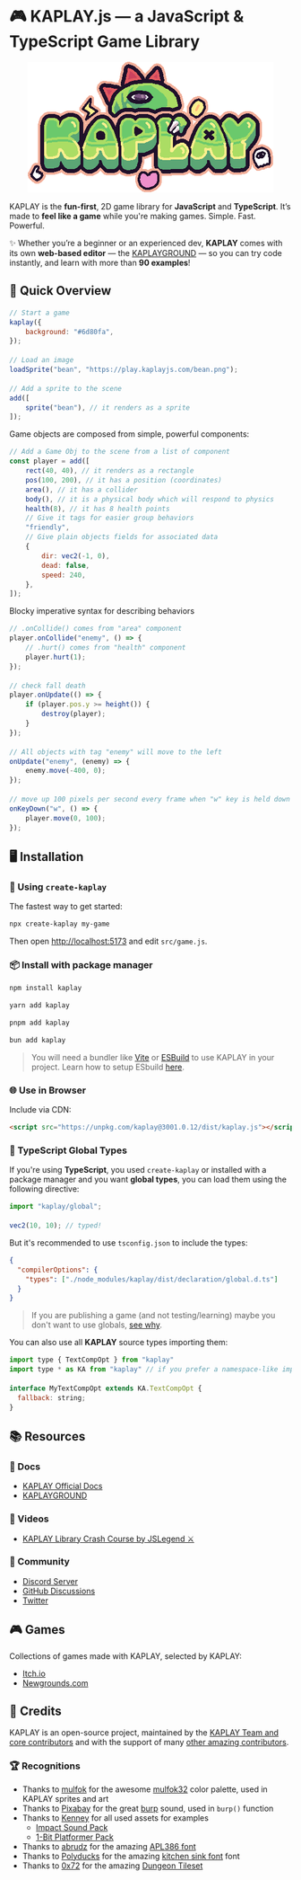 # 🎮 KAPLAY.js — a JavaScript & TypeScript Game Library

<div align="center">
  <img src="./kaplay.webp">
</div>

KAPLAY is the **fun-first**, 2D game library for **JavaScript** and
**TypeScript**. It’s made to **feel like a game** while you're making games.
Simple. Fast. Powerful.

✨ Whether you’re a beginner or an experienced dev, **KAPLAY** comes with its
own **web-based editor** — the [KAPLAYGROUND](https://play.kaplayjs.com) — so
you can try code instantly, and learn with more than **90 examples**!

## 🎲 Quick Overview

```js
// Start a game
kaplay({
    background: "#6d80fa",
});

// Load an image
loadSprite("bean", "https://play.kaplayjs.com/bean.png");

// Add a sprite to the scene
add([
    sprite("bean"), // it renders as a sprite
]);
```

Game objects are composed from simple, powerful components:

```js
// Add a Game Obj to the scene from a list of component
const player = add([
    rect(40, 40), // it renders as a rectangle
    pos(100, 200), // it has a position (coordinates)
    area(), // it has a collider
    body(), // it is a physical body which will respond to physics
    health(8), // it has 8 health points
    // Give it tags for easier group behaviors
    "friendly",
    // Give plain objects fields for associated data
    {
        dir: vec2(-1, 0),
        dead: false,
        speed: 240,
    },
]);
```

Blocky imperative syntax for describing behaviors

```js
// .onCollide() comes from "area" component
player.onCollide("enemy", () => {
    // .hurt() comes from "health" component
    player.hurt(1);
});

// check fall death
player.onUpdate(() => {
    if (player.pos.y >= height()) {
        destroy(player);
    }
});

// All objects with tag "enemy" will move to the left
onUpdate("enemy", (enemy) => {
    enemy.move(-400, 0);
});

// move up 100 pixels per second every frame when "w" key is held down
onKeyDown("w", () => {
    player.move(0, 100);
});
```

## 🖥️ Installation

### 🚀 Using `create-kaplay`

The fastest way to get started:

```sh
npx create-kaplay my-game
```

Then open [http://localhost:5173](http://localhost:5173) and edit `src/game.js`.

### 📦 Install with package manager

```sh
npm install kaplay
```

```sh
yarn add kaplay
```

```sh
pnpm add kaplay
```

```sh
bun add kaplay
```

> You will need a bundler like [Vite](https://vitejs.dev/) or
> [ESBuild](https://esbuild.github.io/) to use KAPLAY in your project. Learn how
> to setup ESbuild
> [here](https://kaplayjs.com/guides/install/#setup-your-own-nodejs-environment).

### 🌐 Use in Browser

Include via CDN:

```html
<script src="https://unpkg.com/kaplay@3001.0.12/dist/kaplay.js"></script>
```

### 📜 TypeScript Global Types

If you're using **TypeScript**, you used `create-kaplay` or installed with a
package manager and you want **global types**, you can load them using the
following directive:

```ts
import "kaplay/global";

vec2(10, 10); // typed!
```

But it's recommended to use `tsconfig.json` to include the types:

```json
{
  "compilerOptions": {
    "types": ["./node_modules/kaplay/dist/declaration/global.d.ts"]
  }
}
```

> If you are publishing a game (and not testing/learning) maybe you don't want
> to use globals,
> [see why](https://kaplayjs.com/guides/optimization/#avoid-global-namespace).

You can also use all **KAPLAY** source types importing them:

```js
import type { TextCompOpt } from "kaplay"
import type * as KA from "kaplay" // if you prefer a namespace-like import

interface MyTextCompOpt extends KA.TextCompOpt {
  fallback: string;
}
```

## 📚 Resources

### 📖 Docs

- [KAPLAY Official Docs](https://kaplayjs.com/docs/)
- [KAPLAYGROUND](https://play.kaplayjs.com)

### 🎥 Videos

- [KAPLAY Library Crash Course by JSLegend ⚔️](https://www.youtube.com/watch?v=FdEYxGoy5_c)

### 💬 Community

- [Discord Server](https://discord.gg/aQ6RuQm3TF)
- [GitHub Discussions](https://github.com/kaplayjs/kaplay/discussions)
- [Twitter](https://twitter.com/Kaboomjs)

## 🎮 Games

Collections of games made with KAPLAY, selected by KAPLAY:

- [Itch.io](https://itch.io/c/4494863/kag-collection)
- [Newgrounds.com](https://www.newgrounds.com/playlist/379920/kaplay-games)

## 🙌 Credits

KAPLAY is an open-source project, maintained by the
[KAPLAY Team and core contributors](https://github.com/kaplayjs/kaplay/wiki/Development-Team)
and with the support of many
[other amazing contributors](https://github.com/kaplayjs/kaplay/graphs/contributors).

### 🏆 Recognitions

- Thanks to [mulfok](https://twitter.com/MulfoK) for the awesome
  [mulfok32](https://lospec.com/palette-list/mulfok32) color palette, used in
  KAPLAY sprites and art
- Thanks to [Pixabay](https://pixabay.com/users/pixabay-1/) for the great
  [burp](https://pixabay.com/sound-effects/burp-104984/) sound, used in `burp()`
  function
- Thanks to [Kenney](https://kenney.nl/) for all used assets for examples
  - [Impact Sound Pack](https://kenney.nl/assets/impact-sounds)
  - [1-Bit Platformer Pack](https://kenney.nl/assets/1-bit-platformer-pack)
- Thanks to [abrudz](https://github.com/abrudz) for the amazing
  [APL386 font](https://abrudz.github.io/APL386/)
- Thanks to [Polyducks](http://polyducks.co.uk/) for the amazing
  [kitchen sink font](https://polyducks.itch.io/kitchen-sink-textmode-font) font
- Thanks to [0x72](https://0x72.itch.io/) for the amazing
  [Dungeon Tileset](https://0x72.itch.io/dungeontileset-ii)
